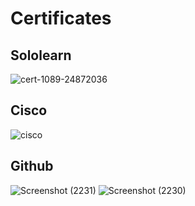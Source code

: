 # Certificates 
## Sololearn
![cert-1089-24872036](https://user-images.githubusercontent.com/47130806/152672729-c55b064a-3e39-4db3-8877-9be5f04a17aa.jpg)

## Cisco 
![cisco](https://user-images.githubusercontent.com/47130806/152672745-76e31df9-ec2b-408e-bd5f-02830437d85a.jpg)


## Github
![Screenshot (2231)](https://user-images.githubusercontent.com/47130806/152672813-3152dc23-c39d-40c1-abdb-01b4969c0172.png)
![Screenshot (2230)](https://user-images.githubusercontent.com/47130806/152672831-c96f61a1-5d21-4943-bfbc-cf7159bbdc03.png)

